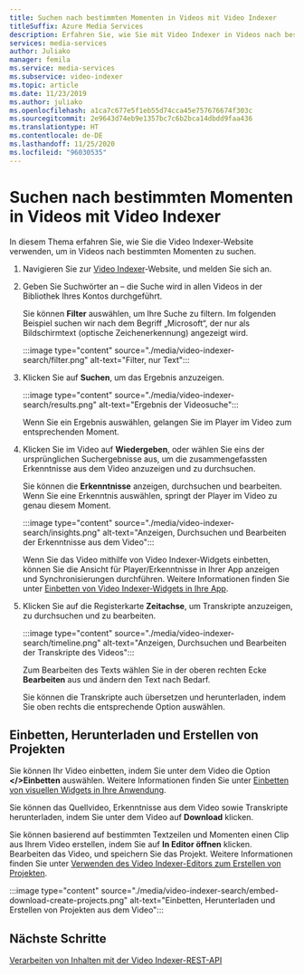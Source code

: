 ```yaml
---
title: Suchen nach bestimmten Momenten in Videos mit Video Indexer
titleSuffix: Azure Media Services
description: Erfahren Sie, wie Sie mit Video Indexer in Videos nach bestimmten Momenten suchen.
services: media-services
author: Juliako
manager: femila
ms.service: media-services
ms.subservice: video-indexer
ms.topic: article
ms.date: 11/23/2019
ms.author: juliako
ms.openlocfilehash: a1ca7c677e5f1eb55d74cca45e757676674f303c
ms.sourcegitcommit: 2e9643d74eb9e1357bc7c6b2bca14dbdd9faa436
ms.translationtype: HT
ms.contentlocale: de-DE
ms.lasthandoff: 11/25/2020
ms.locfileid: "96030535"
---
```

# <a name="search-for-exact-moments-in-videos-with-video-indexer"></a>Suchen nach bestimmten Momenten in Videos mit Video Indexer

In diesem Thema erfahren Sie, wie Sie die Video Indexer-Website verwenden, um in Videos nach bestimmten Momenten zu suchen.

1. Navigieren Sie zur [Video Indexer](https://www.videoindexer.ai/)-Website, und melden Sie sich an.
1. Geben Sie Suchwörter an – die Suche wird in allen Videos in der Bibliothek Ihres Kontos durchgeführt. 

    Sie können **Filter** auswählen, um Ihre Suche zu filtern. Im folgenden Beispiel suchen wir nach dem Begriff „Microsoft“, der nur als Bildschirmtext (optische Zeichenerkennung) angezeigt wird.

    :::image type="content" source="./media/video-indexer-search/filter.png" alt-text="Filter, nur Text":::
1. Klicken Sie auf **Suchen**, um das Ergebnis anzuzeigen.

    :::image type="content" source="./media/video-indexer-search/results.png" alt-text="Ergebnis der Videosuche":::

    Wenn Sie ein Ergebnis auswählen, gelangen Sie im Player im Video zum entsprechenden Moment.
1. Klicken Sie im Video auf **Wiedergeben**, oder wählen Sie eins der ursprünglichen Suchergebnisse aus, um die zusammengefassten Erkenntnisse aus dem Video anzuzeigen und zu durchsuchen. 

    Sie können die **Erkenntnisse** anzeigen, durchsuchen und bearbeiten. Wenn Sie eine Erkenntnis auswählen, springt der Player im Video zu genau diesem Moment.  

    :::image type="content" source="./media/video-indexer-search/insights.png" alt-text="Anzeigen, Durchsuchen und Bearbeiten der Erkenntnisse aus dem Video":::

    Wenn Sie das Video mithilfe von Video Indexer-Widgets einbetten, können Sie die Ansicht für Player/Erkenntnisse in Ihrer App anzeigen und Synchronisierungen durchführen. Weitere Informationen finden Sie unter [Einbetten von Video Indexer-Widgets in Ihre App](video-indexer-embed-widgets.md).
1. Klicken Sie auf die Registerkarte **Zeitachse**, um Transkripte anzuzeigen, zu durchsuchen und zu bearbeiten. 

    :::image type="content" source="./media/video-indexer-search/timeline.png" alt-text="Anzeigen, Durchsuchen und Bearbeiten der Transkripte des Videos":::

    Zum Bearbeiten des Texts wählen Sie in der oberen rechten Ecke **Bearbeiten** aus und ändern den Text nach Bedarf. 

    Sie können die Transkripte auch übersetzen und herunterladen, indem Sie oben rechts die entsprechende Option auswählen. 

## <a name="embed-download-create-projects"></a>Einbetten, Herunterladen und Erstellen von Projekten

Sie können Ihr Video einbetten, indem Sie unter dem Video die Option **</>Einbetten** auswählen. Weitere Informationen finden Sie unter [Einbetten von visuellen Widgets in Ihre Anwendung](video-indexer-embed-widgets.md).

Sie können das Quellvideo, Erkenntnisse aus dem Video sowie Transkripte herunterladen, indem Sie unter dem Video auf **Download** klicken.

Sie können basierend auf bestimmten Textzeilen und Momenten einen Clip aus Ihrem Video erstellen, indem Sie auf **In Editor öffnen** klicken. Bearbeiten das Video, und speichern Sie das Projekt. Weitere Informationen finden Sie unter [Verwenden des Video Indexer-Editors zum Erstellen von Projekten](use-editor-create-project.md).

:::image type="content" source="./media/video-indexer-search/embed-download-create-projects.png" alt-text="Einbetten, Herunterladen und Erstellen von Projekten aus dem Video":::

## <a name="next-steps"></a>Nächste Schritte

[Verarbeiten von Inhalten mit der Video Indexer-REST-API](video-indexer-use-apis.md)
